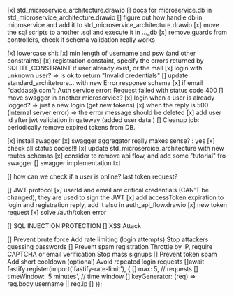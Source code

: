[x] std_microservice_architecture.drawio
[] docs for microservice.db in std_microservice_architecture.drawio
[] figure out how handle db in microservice and add it to std_microservice_architecture.drawio
[x] move the sql scripts to another .sql and execute it in ..._db 
[x] remove guards from controllers, check if schema validation really works

[x] lowercase shit
[x] min length of username and psw (and other constraints)
[x] registration constaint, specify the errors returned by SQLITE_CONSTRAINT if user already exist, or the mail
[x] login with unknown user? => is ok to return "Invalid credentials"
[] update standard_architetrure... with new Error response schema
[x] if email "daddas@.com": Auth service error: Request failed with status code 400
[] move swagger in another microservice?
[x] login when a user is already logged? => just a new login (get new tokens)
[x] when the reply is 500 (internal server error) => the error message should be deleted
[x] add user id after jwt validation in gateway (added user data )
[] Cleanup job: periodically remove expired tokens from DB.

[x] install swagger
[x] swagger aggregator really makes sense? : yes
[x] check all status codes!!! 
[x] update std_microsercice_architecture with new routes schemas
[x] consider to remove api flow, and add some "tutorial" fro swagger
[] swagger implementation.txt

[] how can we check if a user is online? last token request?

[] JWT protocol
	[x] userId and email are critical credentials (CAN'T be changed), they are used to sign the JWT
	[x] add accessToken expiration to login and registration reply, add it also in auth_api_flow.drawio
	[x] new token request
	[x] solve /auth/token error

[] SQL INJECTION PROTECTION
[] XSS Attack

[] Prevent brute force	Add rate limiting (login attempts)	Stop attackers guessing passwords
[] Prevent spam registration	Throttle by IP, require CAPTCHA or email verification	Stop mass signups
[] Prevent token spam	Add short cooldown (optional)	Avoid repeated login requests
[]await fastify.register(import('fastify-rate-limit'), {
[]   max: 5, // requests
[]   timeWindow: '5 minutes', // time window
[]   keyGenerator: (req) => req.body.username || req.ip
[] });